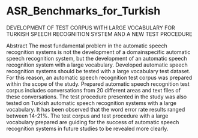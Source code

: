 # ASR_Benchmarks_for_Turkish
DEVELOPMENT OF TEST CORPUS WITH LARGE VOCABULARY FOR TURKISH SPEECH RECOGNITION SYSTEM AND A NEW TEST PROCEDURE

Abstract
The most fundamental problem in the automatic speech recognition systems is not the development of a domainspecific automatic speech recognition system, but the development of an automatic speech recognition system with a large vocabulary. Developed automatic speech recognition systems should be tested with a large vocabulary test dataset. For this reason, an automatic speech recognition test corpus was prepared within the scope of the study. Prepared automatic speech recognition test corpus includes conversations from 20 different areas and text files of these conversations. The test procedure presented in the study was also tested on Turkish automatic speech recognition systems with a large vocabulary. It has been observed that the word error rate results ranged between 14-21%. The test corpus and test procedure with a large vocabulary prepared are guiding for the success of automatic speech recognition systems in future studies to be revealed more clearly.

